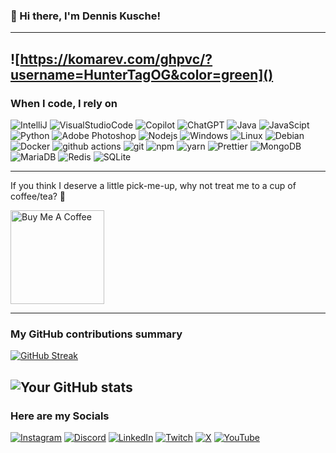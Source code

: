 ### 👋 Hi there, I'm Dennis Kusche!
---
![https://komarev.com/ghpvc/?username=HunterTagOG&color=green]()
---
<h3>When I code, I rely on</h3>
<p>
  <img alt="IntelliJ" src="https://img.shields.io/badge/IntelliJIDEA-000000.svg?logo=intellij-idea&logoColor=white" />
  <img alt="VisualStudioCode" src="https://custom-icon-badges.demolab.com/badge/Visual%20Studio%20Code-0078d7.svg?logo=vsc&logoColor=white" />
  <img alt="Copilot" src="https://img.shields.io/badge/GitHub%20Copilot-000?logo=githubcopilot&logoColor=fff" />
  <img alt="ChatGPT" src="https://img.shields.io/badge/ChatGPT-74aa9c?logo=openai&logoColor=white" />
  <img alt="Java" src="https://img.shields.io/badge/Java-%23ED8B00.svg?logo=openjdk&logoColor=white" />
  <img alt="JavaScipt" src="https://img.shields.io/badge/JavaScript-F7DF1E?logo=javascript&logoColor=000" />
  <img alt="Python" src="https://img.shields.io/badge/Python-3776AB?logo=python&logoColor=fff" />
  <img alt="Adobe Photoshop" src="https://img.shields.io/badge/-Adobe%20Photoshop-30a8ff?logo=adobe%20photoshop&logoColor=white" />
  <img alt="Nodejs" src="https://img.shields.io/badge/-Nodejs-43853d?logo=Node.js&logoColor=white" />
  <img alt="Windows" src="https://custom-icon-badges.demolab.com/badge/Windows-0078D6?logo=windows11&logoColor=white" />
  <img alt="Linux" src="https://img.shields.io/badge/Linux-FCC624?logo=linux&logoColor=black" />
  <img alt="Debian" src="https://img.shields.io/badge/Debian-A81D33?logo=debian&logoColor=fff" />
  <img alt="Docker" src="https://img.shields.io/badge/-Docker-46a2f1?logo=docker&logoColor=white" />
  <img alt="github actions" src="https://img.shields.io/badge/-Github_Actions-2088FF?logo=github-actions&logoColor=white" />
  <img alt="git" src="https://img.shields.io/badge/-Git-F05032?logo=git&logoColor=white" />
  <img alt="npm" src="https://img.shields.io/badge/-NPM-CB3837?logo=npm&logoColor=white" />
  <img alt="yarn" src="https://img.shields.io/badge/Yarn-2C8EBB?logo=yarn&logoColor=fff" />
  <img alt="Prettier" src="https://img.shields.io/badge/-Prettier-F7B93E?logo=prettier&logoColor=white" />
  <img alt="MongoDB" src="https://img.shields.io/badge/-MongoDB-13aa52?logo=mongodb&logoColor=white" />
  <img alt="MariaDB" src="https://img.shields.io/badge/MariaDB-003545?logo=mariadb&logoColor=white" />
  <img alt="Redis" src="https://img.shields.io/badge/Redis-%23DD0031.svg?logo=redis&logoColor=white" />
  <img alt="SQLite" src="https://img.shields.io/badge/SQLite-%2307405e.svg?logo=sqlite&logoColor=white" />
</p>

---

<p>If you think I deserve a little pick-me-up, why not treat me to a cup of coffee/tea? 🥺</p>
<a href="https://buymeacoffee.com/huntertagog" target="_blank"><img src="https://cdn.buymeacoffee.com/buttons/v2/default-red.png" alt="Buy Me A Coffee" width="150" ></a>

---
<h3>My GitHub contributions summary</h3>

[![GitHub Streak](https://github-readme-streak-stats.herokuapp.com?user=HunterTagOG&theme=dark&ring=fb4362&file=fb4362&currStreakNum=fb4362&currStreakLabel=fb4362&hide_border=true)](https://git.io/streak-stats)

![Your GitHub stats](https://github-readme-stats.vercel.app/api?username=HunterTagOG&hide_border=true&show_icons=true&bg_color=151515&title_color=fb4362&icon_color=fb4362&text_bold=false&text_color=9e9e9e)
---
<h3>Here are my Socials</h3>

[![Instagram](https://img.shields.io/badge/Instagram-%23E4405F.svg?logo=Instagram&logoColor=white)](#)
[![Discord](https://img.shields.io/badge/Discord-%235865F2.svg?&logo=discord&logoColor=white)](#)
[![LinkedIn](https://custom-icon-badges.demolab.com/badge/LinkedIn-0A66C2?logo=linkedin-white&logoColor=fff)](#)
[![Twitch](https://img.shields.io/badge/Twitch-%239146FF.svg?logo=Twitch&logoColor=white)](#)
[![X](https://img.shields.io/badge/X-%23000000.svg?logo=X&logoColor=white)](#)
[![YouTube](https://img.shields.io/badge/YouTube-%23FF0000.svg?logo=YouTube&logoColor=white)](#)
